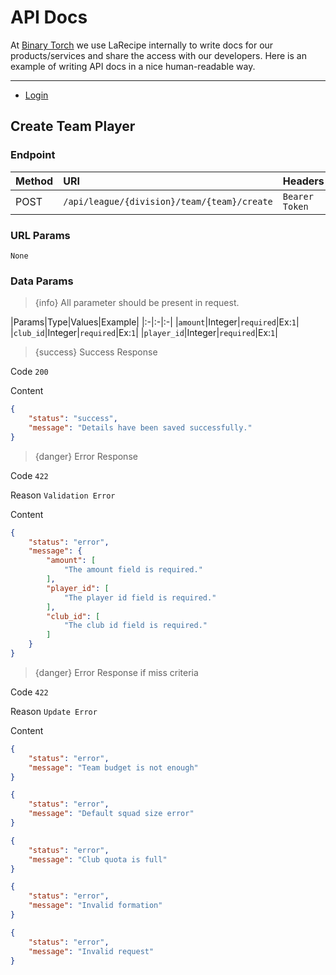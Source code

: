 # API Docs

At [Binary Torch](https://binarytorch.com.my/) we use LaRecipe internally to write docs for our products/services and share the access with our developers. Here is an example of writing API docs in a nice human-readable way.

---

- [Login](#login_social)

<a name="division_european_cup_update"></a>
## Create Team Player


### Endpoint

|Method|URI|Headers|
|:-|:-|:-|
|POST|`/api/league/{division}/team/{team}/create`|`Bearer Token`|

### URL Params

```text
None
```

### Data Params

> {info} All parameter should be present in request.

|Params|Type|Values|Example|
|:-|:-|:-|
|`amount`|Integer|`required`|Ex:`1`|
|`club_id`|Integer|`required`|Ex:`1`|
|`player_id`|Integer|`required`|Ex:`1`|

> {success} Success Response

Code `200`

Content

```json
{
    "status": "success",
    "message": "Details have been saved successfully."
}
```

> {danger} Error Response

Code `422`

Reason `Validation Error`

Content

```json
{
    "status": "error",
    "message": {
        "amount": [
            "The amount field is required."
        ],
        "player_id": [
            "The player id field is required."
        ],
        "club_id": [
            "The club id field is required."
        ]
    }
}
```

> {danger} Error Response if miss criteria

Code `422`

Reason `Update Error`

Content

```json
{
    "status": "error",
    "message": "Team budget is not enough"
}
```

```json
{
    "status": "error",
    "message": "Default squad size error"
}
```

```json
{
    "status": "error",
    "message": "Club quota is full"
}
```

```json
{
    "status": "error",
    "message": "Invalid formation"
}
```

```json
{
    "status": "error",
    "message": "Invalid request"
}
```
